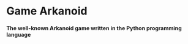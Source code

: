 <h1>Game Arkanoid</h1>
<h4>The well-known Arkanoid game written in the Python programming language</h4>
